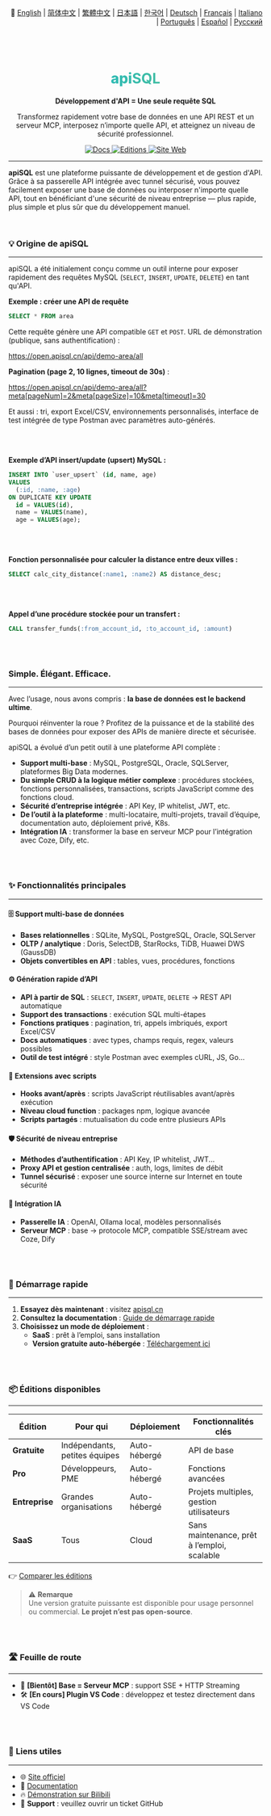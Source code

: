 <p align="right">
 📘 
  <a href="./readme.md">English</a> | 
  <a href="./README.zh-Hans.md">简体中文</a> | 
  <a href="./README.zh-Hant.md">繁體中文</a> | 
  <a href="./README.ja.md">日本語</a> | 
  <a href="./README.ko.md">한국어</a> | 
  <a href="./README.de.md">Deutsch</a> | 
  <a href="./README.fr.md">Français</a> | 
  <a href="./README.it.md">Italiano</a> | 
  <a href="./README.pt.md">Português</a> | 
  <a href="./README.es.md">Español</a> | 
  <a href="./README.ru.md">Русский</a>
</p>


<br><br>

<div align="center">

  <h1 style="font-size: 28px; font-weight: 800; background-image: linear-gradient(to right, #06b6d4, #6bc283); -webkit-background-clip: text; background-clip: text; color: transparent;">
    <span>api</span><strong>SQL</strong>
  </h1>

  <p>
    <strong>Développement d'API = Une seule requête SQL</strong>
  </p>
  <p>
    Transformez rapidement votre base de données en une API REST et un serveur MCP, interposez n’importe quelle API, et atteignez un niveau de sécurité professionnel.
  </p>
  <p>
    <a href="https://docs.apisql.cn/">
      <img src="https://img.shields.io/badge/Docs-Documentation-blue.svg" alt="Docs" />
    </a>
    <a href="https://www.apisql.cn/pricing/">
      <img src="https://img.shields.io/badge/Editions-Tarification-green.svg" alt="Editions" />
    </a>
    <a href="https://www.apisql.cn/">
      <img src="https://img.shields.io/badge/Site-Web-apisql.cn-orange.svg" alt="Site Web" />
    </a>
  </p>
</div>

---

**apiSQL** est une plateforme puissante de développement et de gestion d'API. Grâce à sa passerelle API intégrée avec tunnel sécurisé, vous pouvez facilement exposer une base de données ou interposer n'importe quelle API, tout en bénéficiant d'une sécurité de niveau entreprise — plus rapide, plus simple et plus sûr que du développement manuel.

<br>

### 💡 Origine de apiSQL

---

apiSQL a été initialement conçu comme un outil interne pour exposer rapidement des requêtes MySQL (`SELECT`, `INSERT`, `UPDATE`, `DELETE`) en tant qu'API.

**Exemple : créer une API de requête**
```sql
SELECT * FROM area
```

Cette requête génère une API compatible `GET` et `POST`. URL de démonstration (publique, sans authentification) :

https://open.apisql.cn/api/demo-area/all

**Pagination (page 2, 10 lignes, timeout de 30s)** :

https://open.apisql.cn/api/demo-area/all?meta[pageNum]=2&meta[pageSize]=10&meta[timeout]=30

Et aussi : tri, export Excel/CSV, environnements personnalisés, interface de test intégrée de type Postman avec paramètres auto-générés.

<br><br>

**Exemple d’API insert/update (upsert) MySQL :**
```sql
INSERT INTO `user_upsert` (id, name, age) 
VALUES 
  (:id, :name, :age)
ON DUPLICATE KEY UPDATE 
  id = VALUES(id),
  name = VALUES(name),
  age = VALUES(age);
```

<br><br>

**Fonction personnalisée pour calculer la distance entre deux villes :**
```sql
SELECT calc_city_distance(:name1, :name2) AS distance_desc;
```

<br><br>

**Appel d’une procédure stockée pour un transfert :**
```sql
CALL transfer_funds(:from_account_id, :to_account_id, :amount)
```

<br><br>

### Simple. Élégant. Efficace.

---

Avec l’usage, nous avons compris : **la base de données est le backend ultime**.

Pourquoi réinventer la roue ? Profitez de la puissance et de la stabilité des bases de données pour exposer des APIs de manière directe et sécurisée.

apiSQL a évolué d’un petit outil à une plateforme API complète :

- **Support multi-base** : MySQL, PostgreSQL, Oracle, SQLServer, plateformes Big Data modernes.
- **Du simple CRUD à la logique métier complexe** : procédures stockées, fonctions personnalisées, transactions, scripts JavaScript comme des fonctions cloud.
- **Sécurité d’entreprise intégrée** : API Key, IP whitelist, JWT, etc.
- **De l’outil à la plateforme** : multi-locataire, multi-projets, travail d’équipe, documentation auto, déploiement privé, K8s.
- **Intégration IA** : transformer la base en serveur MCP pour l’intégration avec Coze, Dify, etc.

<br><br>

### ✨ Fonctionnalités principales

---

#### 🗄️ Support multi-base de données

- **Bases relationnelles** : SQLite, MySQL, PostgreSQL, Oracle, SQLServer
- **OLTP / analytique** : Doris, SelectDB, StarRocks, TiDB, Huawei DWS (GaussDB)
- **Objets convertibles en API** : tables, vues, procédures, fonctions

#### ⚙️ Génération rapide d’API

- **API à partir de SQL** : `SELECT`, `INSERT`, `UPDATE`, `DELETE` → REST API automatique  
- **Support des transactions** : exécution SQL multi-étapes  
- **Fonctions pratiques** : pagination, tri, appels imbriqués, export Excel/CSV  
- **Docs automatiques** : avec types, champs requis, regex, valeurs possibles  
- **Outil de test intégré** : style Postman avec exemples cURL, JS, Go...

#### 🧩 Extensions avec scripts

- **Hooks avant/après** : scripts JavaScript réutilisables avant/après exécution  
- **Niveau cloud function** : packages npm, logique avancée  
- **Scripts partagés** : mutualisation du code entre plusieurs APIs

#### 🛡️ Sécurité de niveau entreprise

- **Méthodes d’authentification** : API Key, IP whitelist, JWT...  
- **Proxy API et gestion centralisée** : auth, logs, limites de débit  
- **Tunnel sécurisé** : exposer une source interne sur Internet en toute sécurité

#### 🤖 Intégration IA

- **Passerelle IA** : OpenAI, Ollama local, modèles personnalisés  
- **Serveur MCP** : base → protocole MCP, compatible SSE/stream avec Coze, Dify

<br><br>

### 🚀 Démarrage rapide

---

1. **Essayez dès maintenant** : visitez [apisql.cn](https://www.apisql.cn/)  
2. **Consultez la documentation** : [Guide de démarrage rapide](https://docs.apisql.cn/apisql/010@%E5%85%A5%E9%97%A8/020@%E5%BF%AB%E9%80%9F%E5%85%A5%E9%97%A8/readme.html)  
3. **Choisissez un mode de déploiement** :  
   - **SaaS** : prêt à l’emploi, sans installation  
   - **Version gratuite auto-hébergée** : [Téléchargement ici](https://docs.apisql.cn/apisql/010@%E5%85%A5%E9%97%A8/030@%E5%85%8D%E8%B4%B9%E7%89%88-%E7%A7%81%E6%9C%89%E9%83%A8%E7%BD%B2/readme.html)

<br><br>

### 📦 Éditions disponibles

---

| Édition       | Pour qui               | Déploiement    | Fonctionnalités clés                        |
|---------------|------------------------|----------------|---------------------------------------------|
| **Gratuite**  | Indépendants, petites équipes | Auto-hébergé   | API de base                                 |
| **Pro**       | Développeurs, PME       | Auto-hébergé   | Fonctions avancées                          |
| **Entreprise**| Grandes organisations   | Auto-hébergé   | Projets multiples, gestion utilisateurs      |
| **SaaS**      | Tous                    | Cloud           | Sans maintenance, prêt à l’emploi, scalable |

👉 [Comparer les éditions](https://www.apisql.cn/pricing/)

> ⚠️ **Remarque**  
> Une version gratuite puissante est disponible pour usage personnel ou commercial. **Le projet n’est pas open-source**.

<br><br>

### 🛣️ Feuille de route

---

- 🏁 **[Bientôt] Base = Serveur MCP** : support SSE + HTTP Streaming  
- 🛠️ **[En cours] Plugin VS Code** : développez et testez directement dans VS Code

<br><br>

### 🔗 Liens utiles

---

- 🌐 [Site officiel](https://www.apisql.cn/)  
- 📘 [Documentation](https://docs.apisql.cn/)  
- 🔥 [Démonstration sur Bilibili](https://www.bilibili.com/video/BV1eHGyzFE7x)  
- 💬 **Support** : veuillez ouvrir un ticket GitHub
